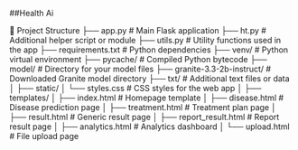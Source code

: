 ##Health Ai

📂 Project Structure
├── app.py # Main Flask application ├── ht.py # Additional helper script or module ├── utils.py # Utility functions used in the app ├── requirements.txt # Python dependencies ├── venv/ # Python virtual environment ├── pycache/ # Compiled Python bytecode ├── model/ # Directory for your model files ├── granite-3.3-2b-instruct/ # Downloaded Granite model directory ├── txt/ # Additional text files or data │ ├── static/ │ └── styles.css # CSS styles for the web app │ ├── templates/ │ ├── index.html # Homepage template │ ├── disease.html # Disease prediction page │ ├── treatment.html # Treatment plan page │ ├── result.html # Generic result page │ ├── report_result.html # Report result page │ ├── analytics.html # Analytics dashboard │ └── upload.html # File upload page
